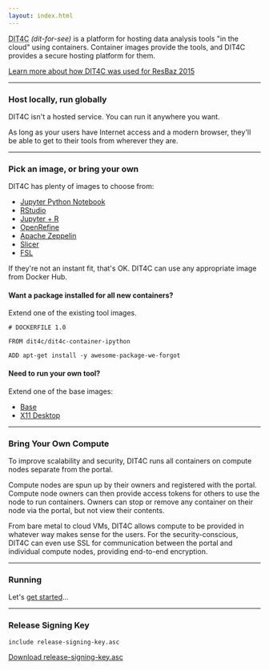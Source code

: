 ```yaml
---
layout: index.html
---
```


<abbr title="Data Intensive Tools for the Cloud">DIT4C</abbr> _(dit-for-see)_ is a platform for hosting data analysis tools "in the cloud" using containers. Container images provide the tools, and DIT4C provides a secure hosting platform for them.

[Learn more about how DIT4C was used for ResBaz 2015](resbaz.html)

---

### Host locally, run globally

DIT4C isn't a hosted service. You can run it anywhere you want.

As long as your users have Internet access and a modern browser, they'll be able to get to their tools from wherever they are.

---

### Pick an image, or bring your own

DIT4C has plenty of images to choose from:

 * [Jupyter Python Notebook][dit4c-container-ipython]
 * [RStudio][dit4c-container-rstudio]
 * [Jupyter + R][dit4c-container-jupyter]
 * [OpenRefine][dit4c-container-openrefine]
 * [Apache Zeppelin][dit4c-container-zeppelin]
 * [Slicer][dit4c-container-slicer]
 * [FSL][dit4c-container-fsl]

If they're not an instant fit, that's OK. DIT4C can use any appropriate image from Docker Hub.

#### Want a package installed for all new containers?

Extend one of the existing tool images.

```
# DOCKERFILE 1.0

FROM dit4c/dit4c-container-ipython

ADD apt-get install -y awesome-package-we-forgot

```

#### Need to run your own tool?

Extend one of the base images:

 * [Base][dit4c-container-base]
 * [X11 Desktop][dit4c-container-x11]

---

### Bring Your Own Compute

To improve scalability and security, DIT4C runs all containers on compute nodes separate from the portal.

Compute nodes are spun up by their owners and registered with the portal. Compute node owners can then provide access tokens for others to use the node to run containers. Owners can stop or remove any container on their node via the portal, but not view their contents.

From bare metal to cloud VMs, DIT4C allows compute to be provided in whatever way makes sense for the users. For the security-conscious, DIT4C can even use
SSL for communication between the portal and individual compute nodes, providing end-to-end encryption.

---

### Running

Let's [get started](./running.html)...

---

### Release Signing Key

```
include release-signing-key.asc
```
[Download release-signing-key.asc](./release-signing-key.asc)

[dit4c-container-base]: https://hub.docker.com/r/dit4c/dit4c-container-base/
[dit4c-container-gephi]: https://hub.docker.com/r/dit4c/dit4c-container-gephi/
[dit4c-container-ipython]: https://hub.docker.com/r/dit4c/dit4c-container-ipython/
[dit4c-container-jupyter]: https://hub.docker.com/r/dit4c/dit4c-container-jupyter/
[dit4c-container-fsl]: https://hub.docker.com/r/dit4c/dit4c-container-fsl/
[dit4c-container-openrefine]: https://hub.docker.com/r/dit4c/dit4c-container-openrefine/
[dit4c-container-rstudio]: https://hub.docker.com/r/dit4c/dit4c-container-rstudio/
[dit4c-container-slicer]: https://hub.docker.com/r/dit4c/dit4c-container-slicer/
[dit4c-container-x11]: https://hub.docker.com/r/dit4c/dit4c-container-x11/
[dit4c-container-zeppelin]: https://hub.docker.com/r/dit4c/dit4c-container-zeppelin/
